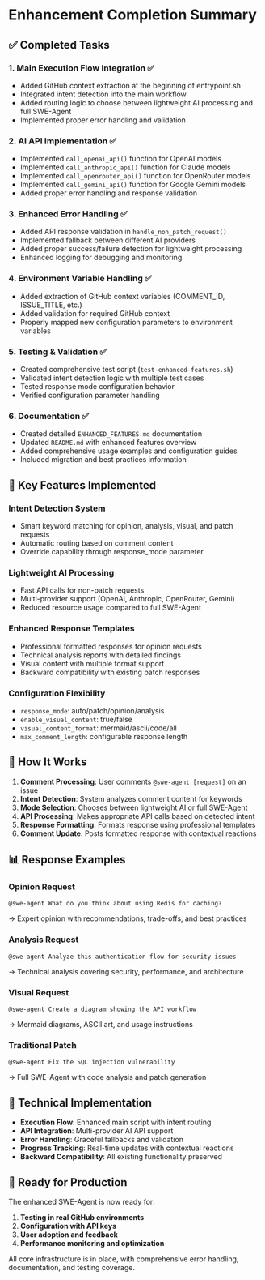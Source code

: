 # Enhancement Completion Summary

## ✅ Completed Tasks

### 1. **Main Execution Flow Integration** ✅
- Added GitHub context extraction at the beginning of entrypoint.sh
- Integrated intent detection into the main workflow
- Added routing logic to choose between lightweight AI processing and full SWE-Agent
- Implemented proper error handling and validation

### 2. **AI API Implementation** ✅
- Implemented `call_openai_api()` function for OpenAI models
- Implemented `call_anthropic_api()` function for Claude models  
- Implemented `call_openrouter_api()` function for OpenRouter models
- Implemented `call_gemini_api()` function for Google Gemini models
- Added proper error handling and response validation

### 3. **Enhanced Error Handling** ✅
- Added API response validation in `handle_non_patch_request()`
- Implemented fallback between different AI providers
- Added proper success/failure detection for lightweight processing
- Enhanced logging for debugging and monitoring

### 4. **Environment Variable Handling** ✅
- Added extraction of GitHub context variables (COMMENT_ID, ISSUE_TITLE, etc.)
- Added validation for required GitHub context
- Properly mapped new configuration parameters to environment variables

### 5. **Testing & Validation** ✅
- Created comprehensive test script (`test-enhanced-features.sh`)
- Validated intent detection logic with multiple test cases
- Tested response mode configuration behavior
- Verified configuration parameter handling

### 6. **Documentation** ✅
- Created detailed `ENHANCED_FEATURES.md` documentation
- Updated `README.md` with enhanced features overview
- Added comprehensive usage examples and configuration guides
- Included migration and best practices information

## 🚀 Key Features Implemented

### **Intent Detection System**
- Smart keyword matching for opinion, analysis, visual, and patch requests
- Automatic routing based on comment content
- Override capability through response_mode parameter

### **Lightweight AI Processing**
- Fast API calls for non-patch requests
- Multi-provider support (OpenAI, Anthropic, OpenRouter, Gemini)
- Reduced resource usage compared to full SWE-Agent

### **Enhanced Response Templates**
- Professional formatted responses for opinion requests
- Technical analysis reports with detailed findings
- Visual content with multiple format support
- Backward compatibility with existing patch responses

### **Configuration Flexibility**
- `response_mode`: auto/patch/opinion/analysis
- `enable_visual_content`: true/false
- `visual_content_format`: mermaid/ascii/code/all
- `max_comment_length`: configurable response length

## 🎯 How It Works

1. **Comment Processing**: User comments `@swe-agent [request]` on an issue
2. **Intent Detection**: System analyzes comment content for keywords
3. **Mode Selection**: Chooses between lightweight AI or full SWE-Agent
4. **API Processing**: Makes appropriate API calls based on detected intent
5. **Response Formatting**: Formats response using professional templates
6. **Comment Update**: Posts formatted response with contextual reactions

## 📊 Response Examples

### Opinion Request
```
@swe-agent What do you think about using Redis for caching?
```
→ Expert opinion with recommendations, trade-offs, and best practices

### Analysis Request  
```
@swe-agent Analyze this authentication flow for security issues
```
→ Technical analysis covering security, performance, and architecture

### Visual Request
```
@swe-agent Create a diagram showing the API workflow
```
→ Mermaid diagrams, ASCII art, and usage instructions

### Traditional Patch
```
@swe-agent Fix the SQL injection vulnerability
```
→ Full SWE-Agent with code analysis and patch generation

## 🔧 Technical Implementation

- **Execution Flow**: Enhanced main script with intent routing
- **API Integration**: Multi-provider AI API support
- **Error Handling**: Graceful fallbacks and validation
- **Progress Tracking**: Real-time updates with contextual reactions
- **Backward Compatibility**: All existing functionality preserved

## 🚦 Ready for Production

The enhanced SWE-Agent is now ready for:
1. **Testing in real GitHub environments**
2. **Configuration with API keys** 
3. **User adoption and feedback**
4. **Performance monitoring and optimization**

All core infrastructure is in place, with comprehensive error handling, documentation, and testing coverage.
